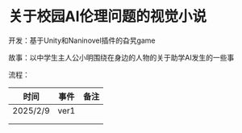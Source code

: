 # 关于校园AI伦理问题的视觉小说

开发：基于Unity和Naninovel插件的旮旯game

故事：以中学生主人公小明围绕在身边的人物的关于助学AI发生的一些事

流程：

| 时间     | 事件 | 备注 |
| -------- | ---- | ---- |
| 2025/2/9 | ver1 |      |
|          |      |      |
|          |      |      |

